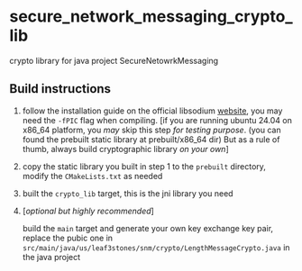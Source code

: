 # secure_network_messaging_crypto_lib

crypto library for java project SecureNetowrkMessaging

## Build instructions

1. follow the installation guide on the official libsodium [website](https://doc.libsodium.org/installation), you may need the `-fPIC` flag when compiling. [if you are running ubuntu 24.04 on x86_64 platform, you *may* skip this step *for testing purpose*. (you can found the prebuilt static library at prebuilt/x86_64 dir) But as a rule of thumb, always build cryptographic library *on your own*]

2. copy the static library you built in step 1 to the `prebuilt` directory, modify the `CMakeLists.txt` as needed

3. built the `crypto_lib` target, this is the jni library you need

4. [*optional but highly recommended*]
   
   build the `main` target and generate your own key exchange key pair, replace the pubic one in `src/main/java/us/leaf3stones/snm/crypto/LengthMessageCrypto.java` in the java project
